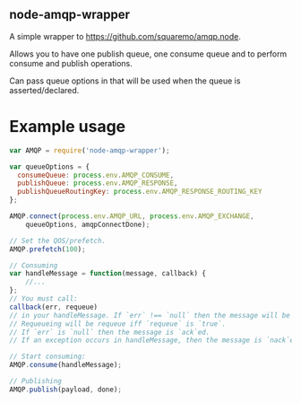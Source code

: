 node-amqp-wrapper
----------------

A simple wrapper to https://github.com/squaremo/amqp.node.

Allows you to have one publish queue, one consume queue and to perform
consume and publish operations.

Can pass queue options in that will be used when the queue is
asserted/declared.

# Example usage
```javascript
var AMQP = require('node-amqp-wrapper');

var queueOptions = {
  consumeQueue: process.env.AMQP_CONSUME,
  publishQueue: process.env.AMQP_RESPONSE,
  publishQueueRoutingKey: process.env.AMQP_RESPONSE_ROUTING_KEY
};

AMQP.connect(process.env.AMQP_URL, process.env.AMQP_EXCHANGE,
    queueOptions, amqpConnectDone);

// Set the QOS/prefetch.
AMQP.prefetch(100);

// Consuming
var handleMessage = function(message, callback) {
	//...
};
// You must call:
callback(err, requeue)
// in your handleMessage. If `err` !== `null` then the message will be `nack`ed.
// Requeueing will be requeue iff `requeue` is `true`.
// If `err` is `null` then the message is `ack`ed.
// If an exception occurs in handleMessage, then the message is `nack`ed and not requeued.

// Start consuming:
AMQP.consume(handleMessage);

// Publishing
AMQP.publish(payload, done);
